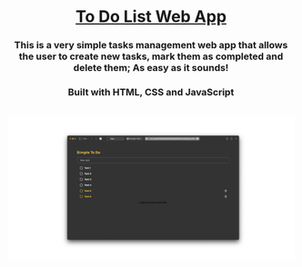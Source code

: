 <h1 align="center"><a href="https://vinasricard.github.io/PomodoroTimer/" target="blank">To Do List Web App</a></h1>

<h3 align="center">This is a very simple tasks management web app that allows the user to create new tasks, mark them as completed and delete them; As easy as it sounds!</h3>
<h3 align="center">Built with HTML, CSS and JavaScript</h3>
<br/>
<img src="screen.jpeg">


